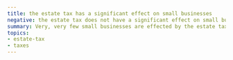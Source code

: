 ```yaml
---
title: the estate tax has a significant effect on small businesses
negative: the estate tax does not have a significant effect on small businesses
summary: Very, very few small businesses are effected by the estate tax.
topics:
- estate-tax
- taxes
---
```

